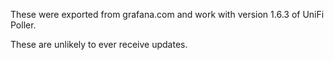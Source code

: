 These were exported from grafana.com and work with version 1.6.3 of UniFi Poller.

These are unlikely to ever receive updates.
